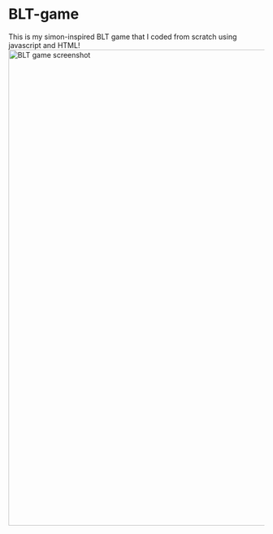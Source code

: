 # BLT-game
This is my simon-inspired BLT game that I coded from scratch using javascript and HTML!
<img width="937" alt="BLT game screenshot" src="https://github.com/zzjenni/BLT-game/assets/151952271/cb89d177-7f4c-4230-84e6-2cc882b94dfd">
